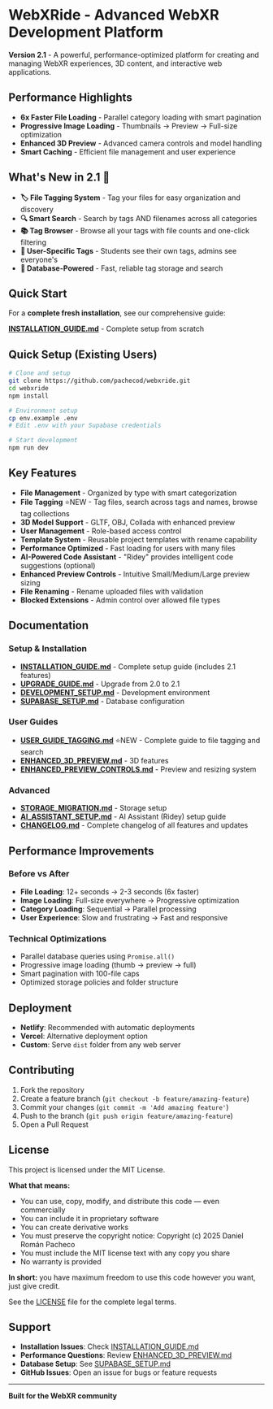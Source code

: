 # WebXRide - Advanced WebXR Development Platform

**Version 2.1** - A powerful, performance-optimized platform for creating and managing WebXR experiences, 3D content, and interactive web applications.

## Performance Highlights

- **6x Faster File Loading** - Parallel category loading with smart pagination
- **Progressive Image Loading** - Thumbnails → Preview → Full-size optimization
- **Enhanced 3D Preview** - Advanced camera controls and model handling
- **Smart Caching** - Efficient file management and user experience

## What's New in 2.1 🎉

- **🏷️ File Tagging System** - Tag your files for easy organization and discovery
- **🔍 Smart Search** - Search by tags AND filenames across all categories
- **📚 Tag Browser** - Browse all your tags with file counts and one-click filtering
- **👥 User-Specific Tags** - Students see their own tags, admins see everyone's
- **💾 Database-Powered** - Fast, reliable tag storage and search

## Quick Start

For a **complete fresh installation**, see our comprehensive guide:

**[INSTALLATION_GUIDE.md](INSTALLATION_GUIDE.md)** - Complete setup from scratch

## Quick Setup (Existing Users)

```bash
# Clone and setup
git clone https://github.com/pachecod/webxride.git
cd webxride
npm install

# Environment setup
cp env.example .env
# Edit .env with your Supabase credentials

# Start development
npm run dev
```

## Key Features

- **File Management** - Organized by type with smart categorization
- **File Tagging** ⭐NEW - Tag files, search across tags and names, browse tag collections
- **3D Model Support** - GLTF, OBJ, Collada with enhanced preview
- **User Management** - Role-based access control
- **Template System** - Reusable project templates with rename capability
- **Performance Optimized** - Fast loading for users with many files
- **AI-Powered Code Assistant** - "Ridey" provides intelligent code suggestions (optional)
- **Enhanced Preview Controls** - Intuitive Small/Medium/Large preview sizing
- **File Renaming** - Rename uploaded files with validation
- **Blocked Extensions** - Admin control over allowed file types

## Documentation

### Setup & Installation
- **[INSTALLATION_GUIDE.md](INSTALLATION_GUIDE.md)** - Complete setup guide (includes 2.1 features)
- **[UPGRADE_GUIDE.md](UPGRADE_GUIDE.md)** - Upgrade from 2.0 to 2.1
- **[DEVELOPMENT_SETUP.md](DEVELOPMENT_SETUP.md)** - Development environment
- **[SUPABASE_SETUP.md](SUPABASE_SETUP.md)** - Database configuration

### User Guides
- **[USER_GUIDE_TAGGING.md](USER_GUIDE_TAGGING.md)** ⭐NEW - Complete guide to file tagging and search
- **[ENHANCED_3D_PREVIEW.md](ENHANCED_3D_PREVIEW.md)** - 3D features
- **[ENHANCED_PREVIEW_CONTROLS.md](ENHANCED_PREVIEW_CONTROLS.md)** - Preview and resizing system

### Advanced
- **[STORAGE_MIGRATION.md](STORAGE_MIGRATION.md)** - Storage setup
- **[AI_ASSISTANT_SETUP.md](AI_ASSISTANT_SETUP.md)** - AI Assistant (Ridey) setup guide
- **[CHANGELOG.md](CHANGELOG.md)** - Complete changelog of all features and updates

## Performance Improvements

### Before vs After
- **File Loading**: 12+ seconds → 2-3 seconds (6x faster)
- **Image Loading**: Full-size everywhere → Progressive optimization
- **Category Loading**: Sequential → Parallel processing
- **User Experience**: Slow and frustrating → Fast and responsive

### Technical Optimizations
- Parallel database queries using `Promise.all()`
- Progressive image loading (thumb → preview → full)
- Smart pagination with 100-file caps
- Optimized storage policies and folder structure

## Deployment

- **Netlify**: Recommended with automatic deployments
- **Vercel**: Alternative deployment option
- **Custom**: Serve `dist` folder from any web server

## Contributing

1. Fork the repository
2. Create a feature branch (`git checkout -b feature/amazing-feature`)
3. Commit your changes (`git commit -m 'Add amazing feature'`)
4. Push to the branch (`git push origin feature/amazing-feature`)
5. Open a Pull Request

## License

This project is licensed under the MIT License.

**What that means:**
- You can use, copy, modify, and distribute this code — even commercially  
- You can include it in proprietary software  
- You can create derivative works  
- You must preserve the copyright notice: Copyright (c) 2025 Daniel Román Pacheco  
- You must include the MIT license text with any copy you share  
- No warranty is provided  

**In short:** you have maximum freedom to use this code however you want, just give credit.

See the [LICENSE](LICENSE) file for the complete legal terms.

## Support

- **Installation Issues**: Check [INSTALLATION_GUIDE.md](INSTALLATION_GUIDE.md)
- **Performance Questions**: Review [ENHANCED_3D_PREVIEW.md](ENHANCED_3D_PREVIEW.md)
- **Database Setup**: See [SUPABASE_SETUP.md](SUPABASE_SETUP.md)
- **GitHub Issues**: Open an issue for bugs or feature requests

---

**Built for the WebXR community** 